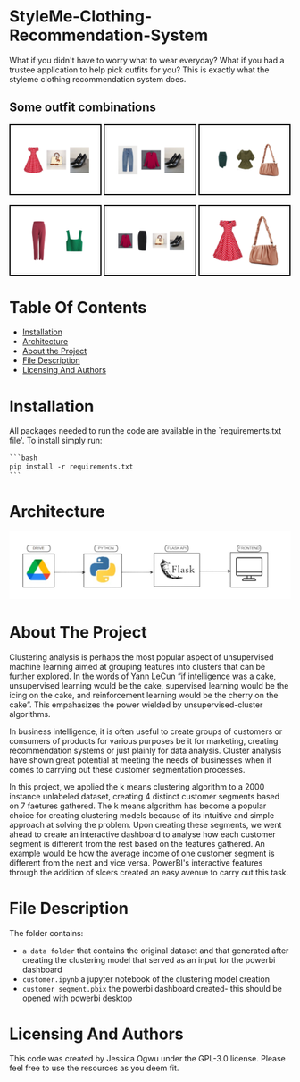 # StyleMe-Clothing-Recommendation-System
What if you didn't have to worry what to wear everyday? What if you had a trustee application to help pick outfits for you? This is exactly what the styleme clothing recommendation system does.


## Some outfit combinations
<div style="display: flex; justify-content: space-between;">
  <img src="Dress_shoe_and_bag.png" alt="Image 1" style="width: 30%; border: 2px solid #000; padding: 5px;"/>
  <img src="pants_shirt_and_shoe.png" alt="Image 2" style="width: 30%; border: 2px solid #000; padding: 5px;"/>
  <img src="skirt_shirt_and_bag.png" alt="Image 1" style="width: 30%; border: 2px solid #000; padding: 5px;"/>
</div>

<br>

<div style="display: flex; justify-content: space-between;">
  <img src="pants_and_shirt.png" alt="Image 1" style="width: 30%; border: 2px solid #000; padding: 5px;"/>
  <img src="skirt_shirt_shoe_and_bag.png" alt="Image 2" style="width: 30%; border: 2px solid #000; padding: 5px;"/>
  <img src="dress_and_bag.png" alt="Image 1" style="width: 30%; border: 2px solid #000; padding: 5px;"/>
</div>





# Table Of Contents
* [Installation](https://github.com/Jess607/StyleMe-Clothing-Recommendation-System#installation)
* [Architecture](https://github.com/Jess607/StyleMe-Clothing-Recommendation-System#architecture)
* [About the Project](https://github.com/Jess607/StyleMe-Clothing-Recommendation-System#about-the-project)
* [File Description](https://github.com/Jess607/StyleMe-Clothing-Recommendation-System#file-description)
* [Licensing And Authors](https://github.com/Jess607/StyleMe-Clothing-Recommendation-System#licensing-and-authors)

# Installation 
All packages needed to run the code are available in the `requirements.txt file'. To install simply run:

    ```bash
    pip install -r requirements.txt
    ```

# Architecture
![Alt text](architecture.jpg)

# About The Project 
Clustering analysis is perhaps the most popular aspect of unsupervised machine learning aimed at grouping features into clusters that can be further explored. In the words of  Yann LeCun  “if intelligence was a cake, unsupervised learning would be the cake, supervised learning would be the icing on the cake, and reinforcement learning would be the cherry on the cake”. This empahasizes the power wielded by unsupervised-cluster algorithms. 

In business intelligence, it is often useful to create groups of customers or consumers of products for various purposes be it for marketing, creating recommendation systems or just plainly for data analysis. Cluster analysis have shown great potential at meeting the needs of businesses when it comes to carrying out these customer segmentation processes. 

In this project, we applied the k means clustering algorithm to a 2000 instance unlabeled dataset, creating 4 distinct customer segments based on 7 faetures gathered. The k means algorithm has become a popular choice for creating clustering models because of its intuitive and simple approach at solving the problem. Upon creating these segments, we went ahead to create an interactive dashboard to analyse how each customer segment is different from the rest based on the features gathered. An example would be how the average income of one customer segment is different from the next and vice versa. PowerBI's interactive features through the addition of slcers created an easy avenue to carry out this task.




# File Description 
The folder contains:
* `a data folder` that contains the original dataset and that generated after creating the clustering model that served as an input for the powerbi dashboard
* `customer.ipynb` a jupyter notebook of the clustering model creation 
* `customer_segment.pbix` the powerbi dashboard created- this should be opened with powerbi desktop


# Licensing And Authors
This code was created by Jessica Ogwu under the GPL-3.0 license. Please feel free to use the resources as you deem fit.
